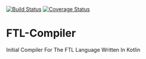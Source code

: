 [![Build Status](https://travis-ci.org/FTL-Lang/FTL-Compiler.svg?branch=master)](https://travis-ci.org/FTL-Lang/FTL-Compiler)
[![Coverage Status](https://coveralls.io/repos/github/FTL-Lang/FTL-Compiler/badge.svg?branch=master)](https://coveralls.io/github/FTL-Lang/FTL-Compiler?branch=master)
# FTL-Compiler
Initial Compiler For The FTL Language Written In Kotlin
